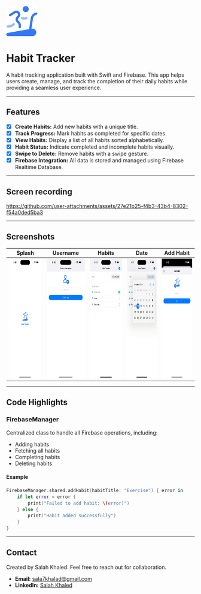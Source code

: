 <img src="/screenshots/logo.svg" height="80">

# Habit Tracker

A habit tracking application built with Swift and Firebase. This app helps users create, manage, and track the completion of their daily habits while providing a seamless user experience.

---

## Features

- [x] **Create Habits:** Add new habits with a unique title.
- [x] **Track Progress:** Mark habits as completed for specific dates.
- [x] **View Habits:** Display a list of all habits sorted alphabetically.
- [x] **Habit Status:** Indicate completed and incomplete habits visually.
- [x] **Swipe to Delete:** Remove habits with a swipe gesture.
- [x] **Firebase Integration:** All data is stored and managed using Firebase Realtime Database.

---

## Screen recording
https://github.com/user-attachments/assets/27e21b25-f4b3-43b4-8302-f54a0ded5ba3

---

## Screenshots

| Splash | Username | Habits | Date | Add Habit |
| --- | --- | --- | --- | --- |
| <img src="/screenshots/1.png" height="320"> | <img src="/screenshots/2.png" height="320"> | <img src="/screenshots/3.png" height="320"> | <img src="/screenshots/4.png" height="320"> | <img src="/screenshots/5.png" height="320"> |


---


## Code Highlights

### FirebaseManager
Centralized class to handle all Firebase operations, including:
- Adding habits
- Fetching all habits
- Completing habits
- Deleting habits

#### Example
```swift
FirebaseManager.shared.addHabit(habitTitle: "Exercise") { error in
    if let error = error {
        print("Failed to add habit: \(error)")
    } else {
        print("Habit added successfully")
    }
}
```

---

## Contact

Created by Salah Khaled. Feel free to reach out for collaboration.

- **Email:** sala7khalad@gmail.com
- **LinkedIn:** [Salah Khaled](https://linkedin.com/in/sala7khalaed)


